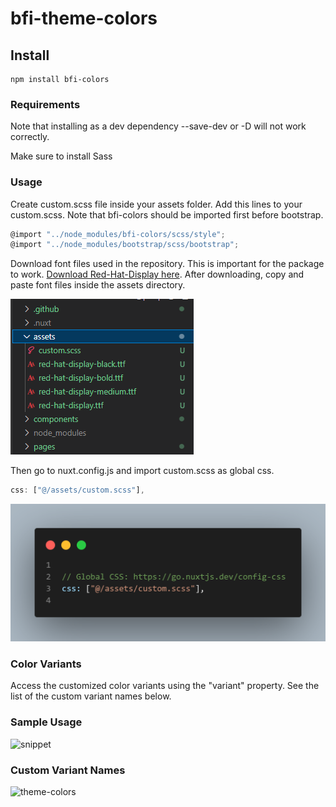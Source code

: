 # bfi-theme-colors

## Install

```
npm install bfi-colors
```

### Requirements

Note that installing as a dev dependency --save-dev 
or -D will not work correctly.

Make sure to install Sass


### Usage


Create custom.scss file inside your assets folder.
Add this lines to your custom.scss.
Note that bfi-colors should be imported first before bootstrap.

```js live=true
@import "../node_modules/bfi-colors/scss/style";
@import "../node_modules/bootstrap/scss/bootstrap";
```


Download font files used in the repository.
This is important for the package to work.
[Download Red-Hat-Display here](https://github.com/jiharaguiapal/red-hat-display-font/archive/refs/heads/fonts.zip).
After downloading, copy and paste font files inside the assets directory.

![assets](https://github.com/jiharaguiapal/bfi-theme/blob/main/scss/assets.png)


Then go to nuxt.config.js and import custom.scss as global css.


```js live=true
css: ["@/assets/custom.scss"],
```
![nuxt](https://github.com/jiharaguiapal/bfi-theme/blob/main/scss/nuxt-add-css.png)

<!-- 
```css live=true

  "bfi-success":#00A651,
  "bfi-danger":#E84D2E,
  "bfi-warning":#FEC006,
  "bfi-edit":#EE8400,
  "bfi-text":#363636,
  "bfi-subtext":#193C2A,
``` -->

### Color Variants

Access the customized color variants using the "variant" property.
See the list of the custom variant names below.


### Sample Usage

![snippet](https://github.com/jiharaguiapal/bfi-theme/blob/main/scss/snippet.png)


### Custom Variant Names

![theme-colors](https://github.com/jiharaguiapal/bfi-theme/blob/main/scss/theme-colors.png)

<!-- ### Compiles and minifies for production

```
npm run build
```

### Lints and fixes files

```
npm run lint
```

### Customize configuration -->

<!-- See [Configuration Reference](https://cli.vuejs.org/config/).
"# publish-test"
"# publish-test" -->
